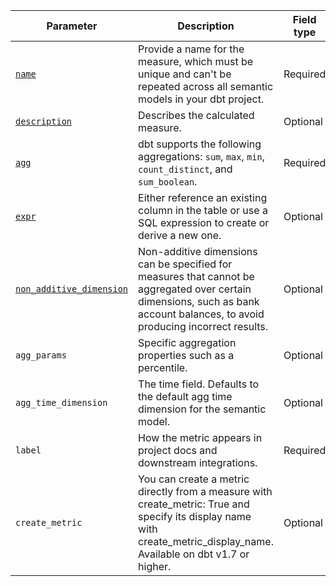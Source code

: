 | Parameter | Description | Field type |
| --- | --- | --- |
| [`name`](/docs/build/measures#name) | Provide a name for the measure, which must be unique and can't be repeated across all semantic models in your dbt project. | Required |
| [`description`](/docs/build/measures#description) | Describes the calculated measure. | Optional |
| [`agg`](/docs/build/measures#description) | dbt supports the following aggregations: `sum`, `max`, `min`, `count_distinct`, and `sum_boolean`. | Required |
| [`expr`](/docs/build/measures#expr) | Either reference an existing column in the table or use a SQL expression to create or derive a new one. | Optional |
| [`non_additive_dimension`](/docs/build/measures#non-additive-dimensions) | Non-additive dimensions can be specified for measures that cannot be aggregated over certain dimensions, such as bank account balances, to avoid producing incorrect results. | Optional |
| `agg_params` | Specific aggregation properties such as a percentile. | Optional |
| `agg_time_dimension` | The time field. Defaults to the default agg time dimension for the semantic model.  | Optional |
| `label` | How the metric appears in project docs and downstream integrations. | Required |
| `create_metric` | You can create a metric directly from a measure with create_metric: True and specify its display name with create_metric_display_name. Available on dbt v1.7 or higher. | Optional |
